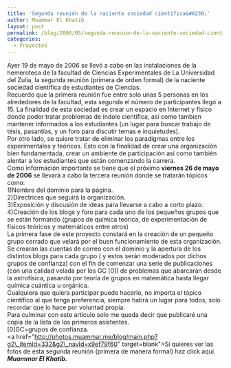 ```yaml
---
title: 'Segunda reunión de la naciente sociedad científica&#8230;'
author: Muammar El Khatib
layout: post
permalink: /blog/2006/05/segunda-reunion-de-la-naciente-sociedad-cientifica/
categories:
  - Proyectos
---
```

Ayer 19 de mayo de 2006 se llevó a cabo en las instalaciones de la hemeroteca de la facultad de Ciencias Experimentales de La Universidad del Zulia, la segunda reunión (primera de orden formal) de la naciente sociedad científica de estudiantes de Ciencias.  
Recuerdo que la primera reunión fue entre solo unas 5 personas en los alrededores de la facultad, esta segunda el número de participantes llegó a 15. La finalidad de esta sociedad es crear un espacio en Internet y físico donde poder tratar problemas de índole científica, así como tambien mantener informados a los estudiantes (un lugar para buscar trabajo de tésis, pasantías, y un foro para discutir temas e inquietudes).  
Por otro lado, se quiere tratar de eliminar los paradigmas entre los experimentales y teóricos. Esto con la finalidad de crear una organización bien fundamentada, crear un ambiente de participación así como también alentar a los estudiantes que están comenzando la carrera.  
Como información importante se tiene que el próximo **viernes 26 de mayo de 2006** se llevará a cabo la tercera reunión donde se tratarán tópicos como:  
1)Nombre del dominio para la página.  
2)Directrices que seguirá la organización.  
3)Exposición y discusión de ideas para llevarse a cabo a corto plazo.  
4)Creación de los blogs y foro para cada uno de los pequeños grupos que se están formando (grupos de química teórica, de experimentación de físicos teóricos y matemáticos entre otros)  
La primera fase de este proyecto constará en la creación de un pequeño grupo cerrado que velará por el buen funcionamiento de esta organización. Se crearan las cuentas de correo con el dominio y la apertura de los distintos blogs para cada grupo ( y estos serán moderados por dichos grupos de confianza) con el fin de comenzar una serie de publicaciones (con una calidad velada por los GC [0]) de problemas que abarcarán desde la astrofísica, pasando por teoría de grupos en matemática hasta llegar química cuántica u orgánica.  
Cualquiera que quiera participar puede hacerlo, no importa el tópico científico al que tenga preferencia, siempre habrá un lugar para todos, solo recordar que lo hace por voluntad propia.  
Para culminar con este artículo solo me queda decir que publicaré una copia de la lista de los primeros asistentes.  
[0]GC=grupos de confianza.  
<a href="http://photos.muammar.me/blog/main.php?g2\_itemId=332&g2\_navId=x9ef79f60" target=blank">Si quieres ver las fotos de esta segunda reunión (primera de manera formal) haz click aquí.</a>  
***Muammar El Khatib.***